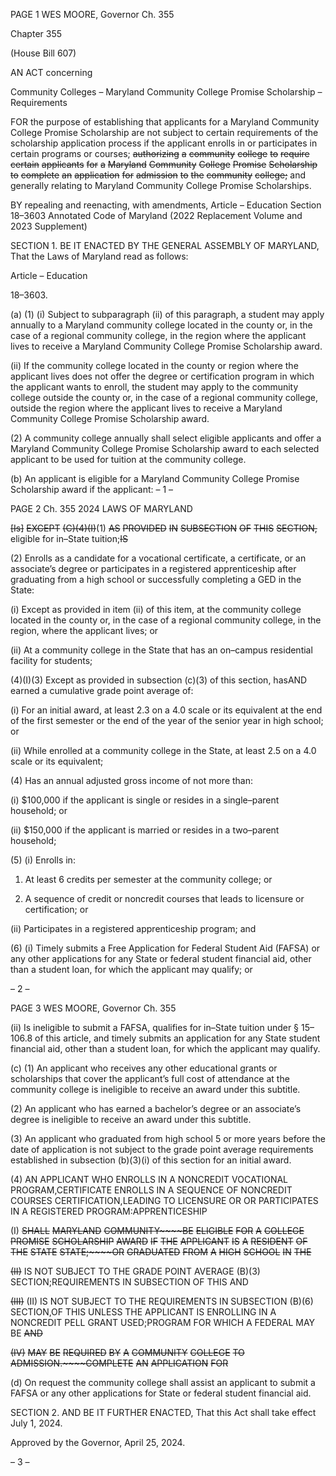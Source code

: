 PAGE 1
WES MOORE, Governor Ch. 355

Chapter 355

(House Bill 607)

AN ACT concerning

Community Colleges – Maryland Community College Promise Scholarship –
Requirements

FOR the purpose of establishing that applicants for a Maryland Community College
Promise Scholarship are not subject to certain requirements of the scholarship
application process if the applicant enrolls in or participates in certain programs or
courses; ~~authorizing~~ ~~a~~ ~~community~~ ~~college~~ ~~to~~ ~~require~~ ~~certain~~ ~~applicants~~ ~~for~~ ~~a~~
~~Maryland~~ ~~Community~~ ~~College~~ ~~Promise~~ ~~Scholarship~~ ~~to~~ ~~complete~~ ~~an~~ ~~application~~ ~~for~~
~~admission~~ ~~to~~ ~~the~~ ~~community~~ ~~college;~~ and generally relating to Maryland Community
College Promise Scholarships.

BY repealing and reenacting, with amendments,
Article – Education
Section 18–3603
Annotated Code of Maryland
(2022 Replacement Volume and 2023 Supplement)

SECTION 1. BE IT ENACTED BY THE GENERAL ASSEMBLY OF MARYLAND,
That the Laws of Maryland read as follows:

Article – Education

18–3603.

(a) (1) (i) Subject to subparagraph (ii) of this paragraph, a student may
apply annually to a Maryland community college located in the county or, in the case of a
regional community college, in the region where the applicant lives to receive a Maryland
Community College Promise Scholarship award.

(ii) If the community college located in the county or region where
the applicant lives does not offer the degree or certification program in which the applicant
wants to enroll, the student may apply to the community college outside the county or, in
the case of a regional community college, outside the region where the applicant lives to
receive a Maryland Community College Promise Scholarship award.

(2) A community college annually shall select eligible applicants and offer
a Maryland Community College Promise Scholarship award to each selected applicant to
be used for tuition at the community college.

(b) An applicant is eligible for a Maryland Community College Promise
Scholarship award if the applicant:
– 1 –

PAGE 2
Ch. 355 2024 LAWS OF MARYLAND

~~[Is]~~ ~~EXCEPT~~ ~~(C)(4)(I)~~(1) ~~AS~~ ~~PROVIDED~~ ~~IN~~ ~~SUBSECTION~~ ~~OF~~ ~~THIS~~
~~SECTION,~~ eligible for in–State tuition;~~IS~~

(2) Enrolls as a candidate for a vocational certificate, a certificate, or an
associate’s degree or participates in a registered apprenticeship after graduating from a
high school or successfully completing a GED in the State:

(i) Except as provided in item (ii) of this item, at the community
college located in the county or, in the case of a regional community college, in the region,
where the applicant lives; or

(ii) At a community college in the State that has an on–campus
residential facility for students;

(4)(I)(3) Except as provided in subsection (c)(3) of this section, hasAND
earned a cumulative grade point average of:

(i) For an initial award, at least 2.3 on a 4.0 scale or its equivalent
at the end of the first semester or the end of the year of the senior year in high school; or

(ii) While enrolled at a community college in the State, at least 2.5
on a 4.0 scale or its equivalent;

(4) Has an annual adjusted gross income of not more than:

(i) $100,000 if the applicant is single or resides in a single–parent
household; or

(ii) $150,000 if the applicant is married or resides in a two–parent
household;

(5) (i) Enrolls in:

1. At least 6 credits per semester at the community college;
or

2. A sequence of credit or noncredit courses that leads to
licensure or certification; or

(ii) Participates in a registered apprenticeship program; and

(6) (i) Timely submits a Free Application for Federal Student Aid
(FAFSA) or any other applications for any State or federal student financial aid, other than
a student loan, for which the applicant may qualify; or

– 2 –

PAGE 3
WES MOORE, Governor Ch. 355

(ii) Is ineligible to submit a FAFSA, qualifies for in–State tuition
under § 15–106.8 of this article, and timely submits an application for any State student
financial aid, other than a student loan, for which the applicant may qualify.

(c) (1) An applicant who receives any other educational grants or scholarships
that cover the applicant’s full cost of attendance at the community college is ineligible to
receive an award under this subtitle.

(2) An applicant who has earned a bachelor’s degree or an associate’s
degree is ineligible to receive an award under this subtitle.

(3) An applicant who graduated from high school 5 or more years before
the date of application is not subject to the grade point average requirements established
in subsection (b)(3)(i) of this section for an initial award.

(4) AN APPLICANT WHO ENROLLS IN A NONCREDIT VOCATIONAL
PROGRAM,CERTIFICATE ENROLLS IN A SEQUENCE OF NONCREDIT COURSES
CERTIFICATION,LEADING TO LICENSURE OR OR PARTICIPATES IN A REGISTERED
PROGRAM:APPRENTICESHIP

(I) ~~SHALL~~ ~~MARYLAND~~ ~~COMMUNITY~~~~BE~~ ~~ELIGIBLE~~ ~~FOR~~ ~~A~~
~~COLLEGE~~ ~~PROMISE~~ ~~SCHOLARSHIP~~ ~~AWARD~~ ~~IF~~ ~~THE~~ ~~APPLICANT~~ ~~IS~~ ~~A~~ ~~RESIDENT~~ ~~OF~~ ~~THE~~
~~STATE~~ ~~STATE;~~~~OR~~ ~~GRADUATED~~ ~~FROM~~ ~~A~~ ~~HIGH~~ ~~SCHOOL~~ ~~IN~~ ~~THE~~

~~(II)~~ IS NOT SUBJECT TO THE GRADE POINT AVERAGE
(B)(3) SECTION;REQUIREMENTS IN SUBSECTION OF THIS AND

~~(III)~~ (II) IS NOT SUBJECT TO THE REQUIREMENTS IN SUBSECTION
(B)(6) SECTION,OF THIS UNLESS THE APPLICANT IS ENROLLING IN A NONCREDIT
PELL GRANT USED;PROGRAM FOR WHICH A FEDERAL MAY BE ~~AND~~

~~(IV)~~ ~~MAY~~ ~~BE~~ ~~REQUIRED~~ ~~BY~~ ~~A~~ ~~COMMUNITY~~ ~~COLLEGE~~ ~~TO~~
~~ADMISSION.~~~~COMPLETE~~ ~~AN~~ ~~APPLICATION~~ ~~FOR~~

(d) On request the community college shall assist an applicant to submit a FAFSA
or any other applications for State or federal student financial aid.

SECTION 2. AND BE IT FURTHER ENACTED, That this Act shall take effect July
1, 2024.

Approved by the Governor, April 25, 2024.

– 3 –